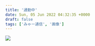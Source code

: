 ```yaml
---
title: '通勤中'
date: Sun, 05 Jun 2022 04:32:35 +0000
draft: false
tags: ['みゃー通信', '画像']
---
```


![](/images/2022/06/IMG_20220525_154128-1024x1024.jpg)